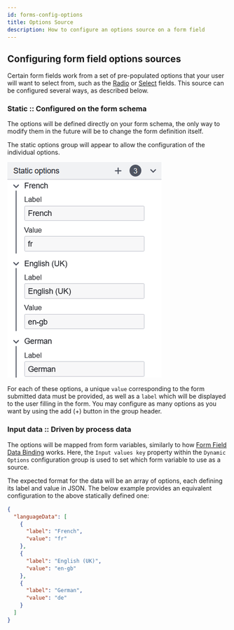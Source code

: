 ```yaml
---
id: forms-config-options
title: Options Source
description: How to configure an options source on a form field
---
```


## Configuring form field options sources

Certain form fields work from a set of pre-populated options that your user will want to select from, such as the [Radio](../form-element-library/forms-element-library-radio.md) or [Select](../form-element-library/forms-element-library-select.md) fields. This source can be configured several ways, as described below.

### Static :: Configured on the form schema

The options will be defined directly on your form schema, the only way to modify them in the future will be to change the form definition itself.

The static options group will appear to allow the configuration of the individual options.

![Static Options Group Image](../assets/static-options-example.png)

For each of these options, a unique `value` corresponding to the form submitted data must be provided, as well as a `label` which will be displayed to the user filling in the form. You may configure as many options as you want by using the add (+) button in the group header.

### Input data :: Driven by process data

The options will be mapped from form variables, similarly to how [Form Field Data Binding](./forms-config-data-binding.md) works. Here, the `Input values key` property within the `Dynamic Options` configuration group is used to set which form variable to use as a source.

The expected format for the data will be an array of options, each defining its label and value in JSON. The below example provides an equivalent configuration to the above statically defined one:

```json
{
  "languageData": [
    {
      "label": "French",
      "value": "fr"
    },
    {
      "label": "English (UK)",
      "value": "en-gb"
    },
    {
      "label": "German",
      "value": "de"
    }
  ]
}
```
